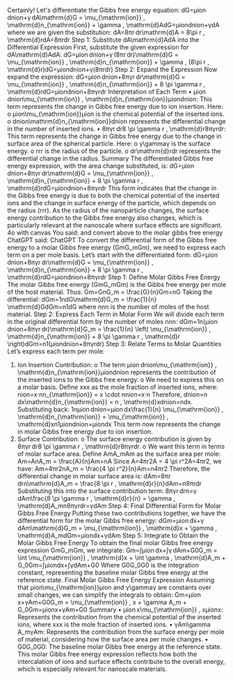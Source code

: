 Certainly! Let's differentiate the Gibbs free energy equation:
dG=μion dnion+γ dA\mathrm{d}G = \mu_{\mathrm{ion}} \, \mathrm{d}n_{\mathrm{ion}} + \gamma \, \mathrm{d}AdG=μiondnion+γdA
where we are given the substitution:
dA=8πr dr\mathrm{d}A = 8\pi r \, \mathrm{d}rdA=8πrdr
Step 1: Substitute dA\mathrm{d}AdA into the Differential Expression
First, substitute the given expression for dA\mathrm{d}AdA:
dG=μion dnion+γ (8πr dr)\mathrm{d}G = \mu_{\mathrm{ion}} \, \mathrm{d}n_{\mathrm{ion}} + \gamma \, (8\pi r \, \mathrm{d}r)dG=μiondnion+γ(8πrdr)
Step 2: Expand the Expression
Now expand the expression:
dG=μion dnion+8πγr dr\mathrm{d}G = \mu_{\mathrm{ion}} \, \mathrm{d}n_{\mathrm{ion}} + 8 \pi \gamma r \, \mathrm{d}rdG=μiondnion+8πγrdr
Interpretation of Each Term
•	μion dnion\mu_{\mathrm{ion}} \, \mathrm{d}n_{\mathrm{ion}}μiondnion: This term represents the change in Gibbs free energy due to ion insertion. Here:
o	μion\mu_{\mathrm{ion}}μion is the chemical potential of the inserted ions.
o	dnion\mathrm{d}n_{\mathrm{ion}}dnion represents the differential change in the number of inserted ions.
•	8πγr dr8 \pi \gamma r \, \mathrm{d}r8πγrdr: This term represents the change in Gibbs free energy due to the change in surface area of the spherical particle. Here:
o	γ\gammaγ is the surface energy.
o	rrr is the radius of the particle.
o	dr\mathrm{d}rdr represents the differential change in the radius.
Summary
The differentiated Gibbs free energy expression, with the area change substituted, is:
dG=μion dnion+8πγr dr\mathrm{d}G = \mu_{\mathrm{ion}} \, \mathrm{d}n_{\mathrm{ion}} + 8 \pi \gamma r \, \mathrm{d}rdG=μiondnion+8πγrdr
This form indicates that the change in the Gibbs free energy is due to both the chemical potential of the inserted ions and the change in surface energy of the particle, which depends on the radius (rrr). As the radius of the nanoparticle changes, the surface energy contribution to the Gibbs free energy also changes, which is particularly relevant at the nanoscale where surface effects are significant.
4o with canvas
You said:
and convert above to the molar gibbs free energy
ChatGPT said:
ChatGPT
To convert the differential form of the Gibbs free energy to a molar Gibbs free energy (GmG_mGm), we need to express each term on a per mole basis. Let’s start with the differentiated form:
dG=μion dnion+8πγr dr\mathrm{d}G = \mu_{\mathrm{ion}} \, \mathrm{d}n_{\mathrm{ion}} + 8 \pi \gamma r \, \mathrm{d}rdG=μiondnion+8πγrdr
Step 1: Define Molar Gibbs Free Energy
The molar Gibbs free energy (GmG_mGm) is the Gibbs free energy per mole of the host material. Thus:
Gm=GnG_m = \frac{G}{n}Gm=nG
Taking the differential:
dGm=1ndG\mathrm{d}G_m = \frac{1}{n} \mathrm{d}GdGm=n1dG
where nnn is the number of moles of the host material.
Step 2: Express Each Term in Molar Form
We will divide each term in the original differential form by the number of moles nnn:
dGm=1n(μion dnion+8πγr dr)\mathrm{d}G_m = \frac{1}{n} \left( \mu_{\mathrm{ion}} \, \mathrm{d}n_{\mathrm{ion}} + 8 \pi \gamma r \, \mathrm{d}r \right)dGm=n1(μiondnion+8πγrdr)
Step 3: Relate Terms to Molar Quantities
Let’s express each term per mole:
1.	Ion Insertion Contribution:
o	The term μion dnion\mu_{\mathrm{ion}} \, \mathrm{d}n_{\mathrm{ion}}μiondnion represents the contribution of the inserted ions to the Gibbs free energy.
o	We need to express this on a molar basis. Define xxx as the mole fraction of inserted ions, where:
nion=x⋅nn_{\mathrm{ion}} = x \cdot nnion=x⋅n
Therefore, dnion=n dx\mathrm{d}n_{\mathrm{ion}} = n \, \mathrm{d}xdnion=ndx.
Substituting back:
1nμion dnion=μion dx\frac{1}{n} \mu_{\mathrm{ion}} \, \mathrm{d}n_{\mathrm{ion}} = \mu_{\mathrm{ion}} \, \mathrm{d}xn1μiondnion=μiondx
This term now represents the change in molar Gibbs free energy due to ion insertion.
2.	Surface Contribution:
o	The surface energy contribution is given by 8πγr dr8 \pi \gamma r \, \mathrm{d}r8πγrdr.
o	We want this term in terms of molar surface area. Define AmA_mAm as the surface area per mole:
Am=AnA_m = \frac{A}{n}Am=nA
Since A=4πr2A = 4 \pi r^2A=4πr2, we have:
Am=4πr2nA_m = \frac{4 \pi r^2}{n}Am=n4πr2
Therefore, the differential change in molar surface area is:
dAm=8πr drn\mathrm{d}A_m = \frac{8 \pi r \, \mathrm{d}r}{n}dAm=n8πrdr
Substituting this into the surface contribution term:
8πγr drn=γ dAm\frac{8 \pi \gamma r \, \mathrm{d}r}{n} = \gamma \, \mathrm{d}A_mn8πγrdr=γdAm
Step 4: Final Differential Form for Molar Gibbs Free Energy
Putting these two contributions together, we have the differential form for the molar Gibbs free energy:
dGm=μion dx+γ dAm\mathrm{d}G_m = \mu_{\mathrm{ion}} \, \mathrm{d}x + \gamma \, \mathrm{d}A_mdGm=μiondx+γdAm
Step 5: Integrate to Obtain the Molar Gibbs Free Energy
To obtain the final molar Gibbs free energy expression GmG_mGm, we integrate:
Gm=∫μion dx+∫γ dAm+G0G_m = \int \mu_{\mathrm{ion}} \, \mathrm{d}x + \int \gamma \, \mathrm{d}A_m + G_0Gm=∫μiondx+∫γdAm+G0
Where G0G_0G0 is the integration constant, representing the baseline molar Gibbs free energy at the reference state.
Final Molar Gibbs Free Energy Expression
Assuming that μion\mu_{\mathrm{ion}}μion and γ\gammaγ are constants over small changes, we can simplify the integrals to obtain:
Gm=μion x+γAm+G0G_m = \mu_{\mathrm{ion}} \, x + \gamma A_m + G_0Gm=μionx+γAm+G0
Summary
•	μion x\mu_{\mathrm{ion}} \, xμionx: Represents the contribution from the chemical potential of the inserted ions, where xxx is the mole fraction of inserted ions.
•	γAm\gamma A_mγAm: Represents the contribution from the surface energy per mole of material, considering how the surface area per mole changes.
•	G0G_0G0: The baseline molar Gibbs free energy at the reference state.
This molar Gibbs free energy expression reflects how both the intercalation of ions and surface effects contribute to the overall energy, which is especially relevant for nanoscale materials.



